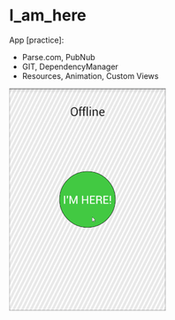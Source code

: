 # I_am_here
App [practice]: 
* Parse.com, PubNub
* GIT, DependencyManager
* Resources, Animation, Custom Views

![demonstration gif](https://github.com/Nexen23/I_am_here/blob/dev/app/Demos/I_am_here_SMALL.gif "Demonstration")
